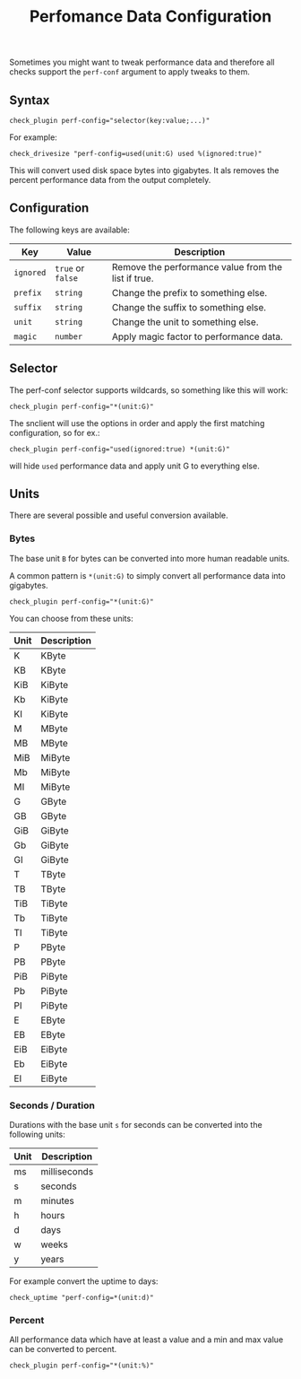 ﻿---
title: Perfomance Data Configuration
---

Sometimes you might want to tweak performance data and therefore all checks
support the `perf-conf` argument to apply tweaks to them.

## Syntax

    check_plugin perf-config="selector(key:value;...)"

For example:

    check_drivesize "perf-config=used(unit:G) used %(ignored:true)"

This will convert used disk space bytes into gigabytes. It als removes the percent
performance data from the output completely.

## Configuration

The following keys are available:

| Key | Value | Description |
| -------- | ------| ----------- |
`ignored` | `true` or `false` | Remove the performance value from the list if true.
`prefix`  | `string`          | Change the prefix to something else.
`suffix`  | `string`          | Change the suffix to something else.
`unit`    | `string`          | Change the unit to something else.
`magic`   | `number`          | Apply magic factor to performance data.

## Selector

The perf-conf selector supports wildcards, so something like this will work:

    check_plugin perf-config="*(unit:G)"

The snclient will use the options in order and apply the first matching configuration, so for ex.:

    check_plugin perf-config="used(ignored:true) *(unit:G)"

will hide `used` performance data and apply unit G to everything else.

## Units

There are several possible and useful conversion available.

### Bytes

The base unit `B` for bytes can be converted into more human readable units.

A common pattern is `*(unit:G)` to simply convert all performance data into gigabytes.

    check_plugin perf-config="*(unit:G)"

You can choose from these units:

| Unit | Description |
| ---- | ----------- |
K    | KByte
KB   | KByte
KiB  | KiByte
Kb   | KiByte
KI   | KiByte
M    | MByte
MB   | MByte
MiB  | MiByte
Mb   | MiByte
MI   | MiByte
G    | GByte
GB   | GByte
GiB  | GiByte
Gb   | GiByte
GI   | GiByte
T    | TByte
TB   | TByte
TiB  | TiByte
Tb   | TiByte
TI   | TiByte
P    | PByte
PB   | PByte
PiB  | PiByte
Pb   | PiByte
PI   | PiByte
E    | EByte
EB   | EByte
EiB  | EiByte
Eb   | EiByte
EI   | EiByte

### Seconds / Duration

Durations with the base unit `s` for seconds can be converted into the following units:

| Unit | Description |
| ---- | ----------- |
ms     | milliseconds
s      | seconds
m      | minutes
h      | hours
d      | days
w      | weeks
y      | years

For example convert the uptime to days:

    check_uptime "perf-config=*(unit:d)"

### Percent

All performance data which have at least a value and a min and max value can be converted to percent.

    check_plugin perf-config="*(unit:%)"
